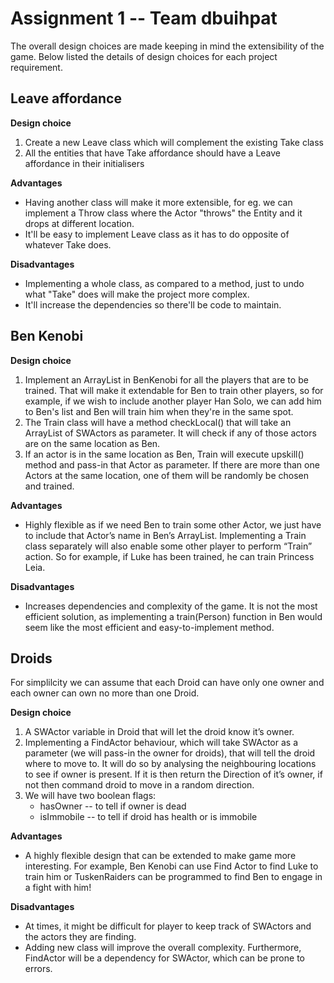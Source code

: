 # Assignment 1 -- Team **dbuihpat**

The overall design choices are made keeping in mind the extensibility of the game.
Below listed the details of design choices for each project requirement.

## Leave affordance

**Design choice**
1. Create a new Leave class which will complement the existing Take class
2. All the entities that have Take affordance should have a Leave affordance in their initialisers

**Advantages**
- Having another class will make it more extensible, for eg. we can implement a Throw class where the Actor "throws" the Entity and it drops at different location.
- It'll be easy to implement Leave class as it has to do opposite of whatever Take does.

**Disadvantages**
- Implementing a whole class, as compared to a method, just to undo what "Take" does will make the project more complex.
- It'll increase the dependencies so there'll be code to maintain.

## Ben Kenobi
**Design choice**
1. Implement an ArrayList in BenKenobi for all the players that are to be trained. That will make it extendable for Ben to train other players, so for example, if we wish to include another player Han Solo, we can add him to Ben's list and Ben will train him when they're in the same spot.
2. The Train class will have a method checkLocal() that will take an ArrayList of SWActors as parameter. It will check if any of those actors are on the same location as Ben.
3. If an actor is in the same location as Ben, Train will execute upskill() method and pass-in that Actor as parameter. If there are more than one Actors at the same location, one of them will be randomly be chosen and trained.

**Advantages**
- Highly flexible as if we need Ben to train some other Actor, we just have to include that Actor’s name in Ben’s ArrayList. 
Implementing a Train class separately will also enable some other player to perform “Train” action. So for example, if Luke has been trained, he can train Princess Leia.

**Disadvantages**
- Increases dependencies and complexity of the game. It is not the most efficient solution, as implementing a train(Person) function in Ben would seem like the most efficient and easy-to-implement method.


## Droids
For simplilcity we can assume that each Droid can have only one owner and each owner can own no more than one Droid.

**Design choice**

 1. A SWActor variable in Droid that will let the droid know it’s owner.
 2. Implementing a FindActor behaviour, which will take SWActor as a parameter (we will pass-in the owner for droids), that will tell the droid where to move to. It will do so by analysing the neighbouring locations to see if owner is present. If it is then return the Direction of it’s owner, if not then command droid to move in a random direction.
3. We will have two boolean flags:
	- hasOwner -- to tell if owner is dead 
	 - isImmobile -- to tell if droid has health or is immobile


**Advantages**
- A highly flexible design that can be extended to make game more interesting. For example, Ben Kenobi can use Find Actor to find Luke to train him or TuskenRaiders can be programmed to find Ben to engage in a fight with him!

**Disadvantages**
- At times, it might be difficult for player to keep track of SWActors and the actors they are finding.
- Adding new class will improve the overall complexity. Furthermore, FindActor will be a dependency for SWActor, which can be prone to errors.
